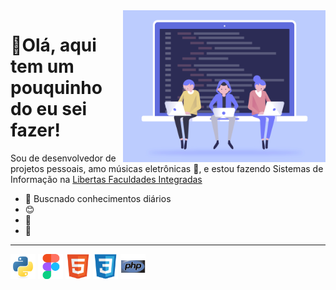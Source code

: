 
<!--
**ceduarlos/ceduarlos** is a ✨ _special_ ✨ repository because its `README.md` (this file) appears on your GitHub profile.

Here are some ideas to get you started:

- 🔭 I’m currently working on ...
- 🌱 I’m currently learning ...
- 👯 I’m looking to collaborate on ...
- 🤔 I’m looking for help with ...
- 💬 Ask me about ...
- 📫 How to reach me: ...
- 😄 Pronouns: ...
- ⚡ Fun fact: ...
### Hi there 👋
-->
<img src="Banner.gif" width="324" align="right"/>

# 💛Olá, aqui tem um pouquinho do eu sei fazer! 

Sou de desenvolvedor de projetos pessoais, amo músicas eletrônicas 🎵, e estou fazendo Sistemas de Informação na [Libertas Faculdades Integradas](https://libertas.edu.br/)

- 💜 Buscnado conhecimentos diários
-  😊
-  🐧
-  🎵 

---

<div>
<img src="https://github.com/devicons/devicon/blob/master/icons/python/python-original.svg" title= "Python" width="40" alt="Python"/>
<img src="https://github.com/devicons/devicon/blob/master/icons/figma/figma-original.svg" title= "Figma" width="40" alt="Python"/>
<img src="https://github.com/devicons/devicon/blob/master/icons/html5/html5-original.svg" title= "HTML5" width="40" alt="Python"/>
<img src="https://github.com/devicons/devicon/blob/master/icons/css3/css3-original.svg" title= "CSS3" width="40" alt="Python"/>
<img src="https://github.com/devicons/devicon/blob/master/icons/php/php-original.svg" title= "PHP" width="40" alt="Python"/>
  
</div>

